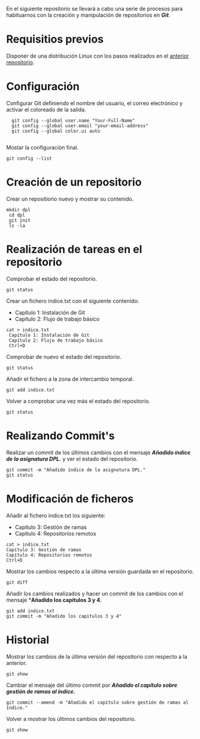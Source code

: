 En el siguiente repositorio se llevará a cabo una serie de procesos para habituarnos con la creación y manipulación de repositorios en ***Git***.

# Requisitios previos
Disponer de una distribución Linux con los pasos realizados en el [anterior repositorio](https://github.com/gdborja/git/blob/main/Instalacion%20de%20Git%20en%20Linux.md).

# Configuración

Configurar Git definiendo el nombre del usuario, el correo electrónico y activar el coloreado de la salida.

```
  git config --global user.name "Your-Full-Name"
  git config --global user.email "your-email-address"
  git config --global color.ui auto
  
```

Mostar la configuración final.
```
git config --list
```

# Creación de un repositorio

Crear un repositiorio nuevo y mostrar su contenido.

```
mkdir dpl
 cd dpl
 git init
 ls -la
```

# Realización de tareas en el repositorio

Comprobar el estado del repositorio.

```
git status
```

Crear un fichero indice.txt con el siguiente contenido:
<ul>
<li>Capítulo 1: Instalación de Git </li>
<li>Capítulo 2: Flujo de trabajo básico</li>
</ul>

```
cat > indice.txt
 Capítulo 1: Instalación de Git 
 Capítulo 2: Flujo de trabajo básico
 Ctrl+D
```

Comprobar de nuevo el estado del repositorio.

```
git status
```

Añadir el fichero a la zona de intercambio temporal.

```
git add indice.txt
```
Volver a comprobar una vez más el estado del repositorio.

```
git status
```

# Realizando Commit's

 Realizar un commit de los últimos cambios con el mensaje ***Añadido índice de la asignatura DPL.*** y ver el estado del repositorio.

```
git commit -m "Añadido índice de la asignatura DPL."
git status
``` 

# Modificación de ficheros

Añadir al fichero indice.txt los siguiente:

<ul>
<li>Capítulo 3: Gestión de ramas</li>
<li>Capítulo 4: Repositorios remotos</li>
</ul>

```
cat > indice.txt
Capítulo 3: Gestión de ramas
Capítulo 4: Repositorios remotos
Ctrl+D
``` 

Mostrar los cambios respecto a la  última versión guardada en el repositorio.

```
git diff
```

Añadir los cambios realizados y hacer un commit de los cambios con el mensaje ***Añadido los capitulos 3 y 4**.

```
git add indice.txt
git commit -m "Añadido los capitulos 3 y 4"
```

# Historial

Mostrar los cambios de la última versión del repositorio con respecto a la anterior.

```
git show
```

Cambiar el mensaje del último commit por ***Añadido el capítulo sobre gestión de ramas al índice.***

```
git commit --amend -m "Añadido el capítulo sobre gestión de ramas al índice."
```

Volver a mostrar los últimos cambios del repositorio.

```
git show
```










